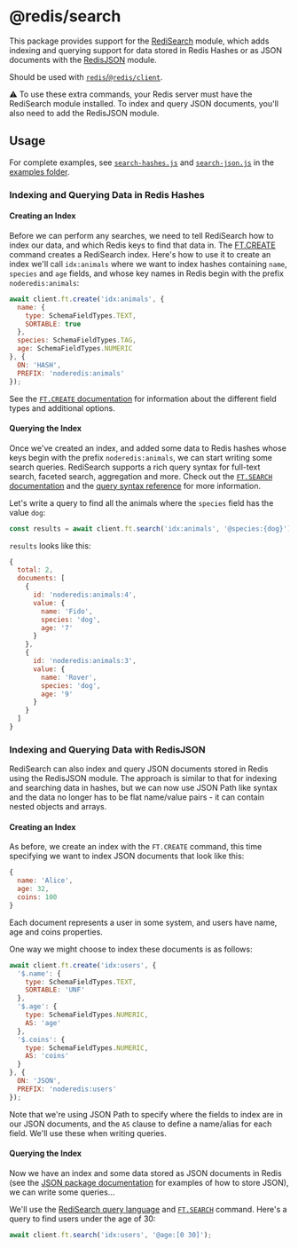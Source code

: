 # @redis/search

This package provides support for the [RediSearch](https://redis.io/docs/interact/search-and-query/) module, which adds indexing and querying support for data stored in Redis Hashes or as JSON documents with the [RedisJSON](https://redis.io/docs/data-types/json/) module.

Should be used with [`redis`/`@redis/client`](https://github.com/redis/node-redis).

:warning: To use these extra commands, your Redis server must have the RediSearch module installed. To index and query JSON documents, you'll also need to add the RedisJSON module.

## Usage

For complete examples, see [`search-hashes.js`](https://github.com/redis/node-redis/blob/master/examples/search-hashes.js) and [`search-json.js`](https://github.com/redis/node-redis/blob/master/examples/search-json.js) in the [examples folder](https://github.com/redis/node-redis/tree/master/examples).

### Indexing and Querying Data in Redis Hashes

#### Creating an Index

Before we can perform any searches, we need to tell RediSearch how to index our data, and which Redis keys to find that data in.  The [FT.CREATE](https://redis.io/commands/ft.create) command creates a RediSearch index. Here's how to use it to create an index we'll call `idx:animals` where we want to index hashes containing `name`, `species` and `age` fields, and whose key names in Redis begin with the prefix `noderedis:animals`:

```javascript
await client.ft.create('idx:animals', {
  name: {
    type: SchemaFieldTypes.TEXT,
    SORTABLE: true
  },
  species: SchemaFieldTypes.TAG,
  age: SchemaFieldTypes.NUMERIC
}, {
  ON: 'HASH',
  PREFIX: 'noderedis:animals'
});
```

See the [`FT.CREATE` documentation](https://redis.io/commands/ft.create/#description) for information about the different field types and additional options.

#### Querying the Index

Once we've created an index, and added some data to Redis hashes whose keys begin with the prefix `noderedis:animals`, we can start writing some search queries.  RediSearch supports a rich query syntax for full-text search, faceted search, aggregation and more.  Check out the [`FT.SEARCH` documentation](https://redis.io/commands/ft.search) and the [query syntax reference](https://redis.io/docs/interact/search-and-query/query) for more information.

Let's write a query to find all the animals where the `species` field has the value `dog`:

```javascript
const results = await client.ft.search('idx:animals', '@species:{dog}');
```

`results` looks like this:

```javascript
{
  total: 2,
  documents: [
    {
      id: 'noderedis:animals:4',
      value: {
        name: 'Fido',
        species: 'dog',
        age: '7'
      }
    },
    {
      id: 'noderedis:animals:3',
      value: {
        name: 'Rover',
        species: 'dog',
        age: '9'
      }
    }
  ]
}
```

### Indexing and Querying Data with RedisJSON

RediSearch can also index and query JSON documents stored in Redis using the RedisJSON module.  The approach is similar to that for indexing and searching data in hashes, but we can now use JSON Path like syntax and the data no longer has to be flat name/value pairs - it can contain nested objects and arrays.

#### Creating an Index

As before, we create an index with the `FT.CREATE` command, this time specifying we want to index JSON documents that look like this:

```javascript
{
  name: 'Alice',
  age: 32,
  coins: 100
}
```

Each document represents a user in some system, and users have name, age and coins properties.

One way we might choose to index these documents is as follows:

```javascript
await client.ft.create('idx:users', {
  '$.name': {
    type: SchemaFieldTypes.TEXT,
    SORTABLE: 'UNF'
  },
  '$.age': {
    type: SchemaFieldTypes.NUMERIC,
    AS: 'age'
  },
  '$.coins': {
    type: SchemaFieldTypes.NUMERIC,
    AS: 'coins'
  }
}, {
  ON: 'JSON',
  PREFIX: 'noderedis:users'
});
```

Note that we're using JSON Path to specify where the fields to index are in our JSON documents, and the `AS` clause to define a name/alias for each field.  We'll use these when writing queries.

#### Querying the Index

Now we have an index and some data stored as JSON documents in Redis (see the [JSON package documentation](https://github.com/redis/node-redis/tree/master/packages/json) for examples of how to store JSON), we can write some queries...

We'll use the [RediSearch query language](https://redis.io/docs/interact/search-and-query/query) and [`FT.SEARCH`](https://redis.io/commands/ft.search) command.  Here's a query to find users under the age of 30:

```javascript
await client.ft.search('idx:users', '@age:[0 30]');
```
